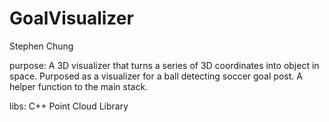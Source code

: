 # GoalVisualizer
Stephen Chung

purpose:
A 3D visualizer that turns a series of 3D coordinates into object in space.
Purposed as a visualizer for a ball detecting soccer goal post. A helper function to the main stack. 

libs:
C++ Point Cloud Library 
